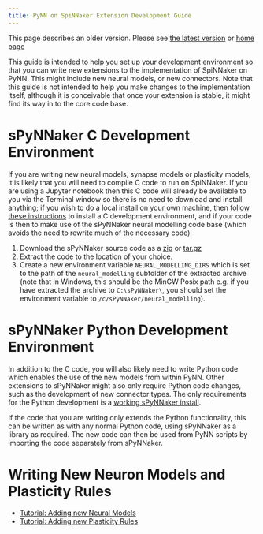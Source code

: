 ```yaml
---
title: PyNN on SpiNNaker Extension Development Guide
---
```

This page describes an older version. 
Please see [the latest version](latest/PyNNOnSpiNNakerExtensions.html) or [home page](/)

This guide is intended to help you set up your development environment so that you can write new extensions to the implementation of SpiNNaker on PyNN.  This might include new neural models, or new connectors.  Note that this guide is not intended to help you make changes to the implementation itself, although it is conceivable that once your extension is stable, it might find its way in to the core code base.

# sPyNNaker C Development Environment
If you are writing new neural models, synapse models or plasticity models, it is likely that you will need to compile C code to run on SpiNNaker.  If you are using a Jupyter notebook then this C code will already be available to you via the Terminal window so there is no need to download and install anything; if you wish to do a local install on your own machine, then [follow these instructions](/common_pages/5.0.0/CDevelopmentForSpiNNaker.html) to install a C development environment, and if your code is then to make use of the sPyNNaker neural modelling code base (which avoids the need to rewrite much of the necessary code):

1. Download the sPyNNaker source code as a [zip](https://github.com/SpiNNakerManchester/sPyNNaker/archive/5.1.0.zip) or [tar.gz](https://github.com/SpiNNakerManchester/sPyNNaker/archive/5.1.0.tar.gz)
1. Extract the code to the location of your choice.
1. Create a new environment variable `NEURAL_MODELLING_DIRS` which is set to the path of the `neural_modelling` subfolder of the extracted archive (note that in Windows, this should be the MinGW Posix path e.g. if you have extracted the archive to `C:\sPyNNaker\`, you should set the environment variable to `/c/sPyNNaker/neural_modelling`).

# sPyNNaker Python Development Environment
In addition to the C code, you will also likely need to write Python code which enables the use of the new models from within PyNN.  Other extensions to sPyNNaker might also only require Python code changes, such as the development of new connector types.  The only requirements for the Python development is a [working sPyNNaker install](PyNNOnSpinnakerInstall.html).

If the code that you are writing only extends the Python functionality, this can be written as with any normal Python code, using sPyNNaker as a library as required.  The new code can then be used from PyNN scripts by importing the code separately from sPyNNaker.

# Writing New Neuron Models and Plasticity Rules
* [Tutorial: Adding new Neural Models](NewNeuronModels5.1-LabManual.pdf)
* [Tutorial: Adding new Plasticity Rules](NewPlasticityRules-LabManual.pdf)
